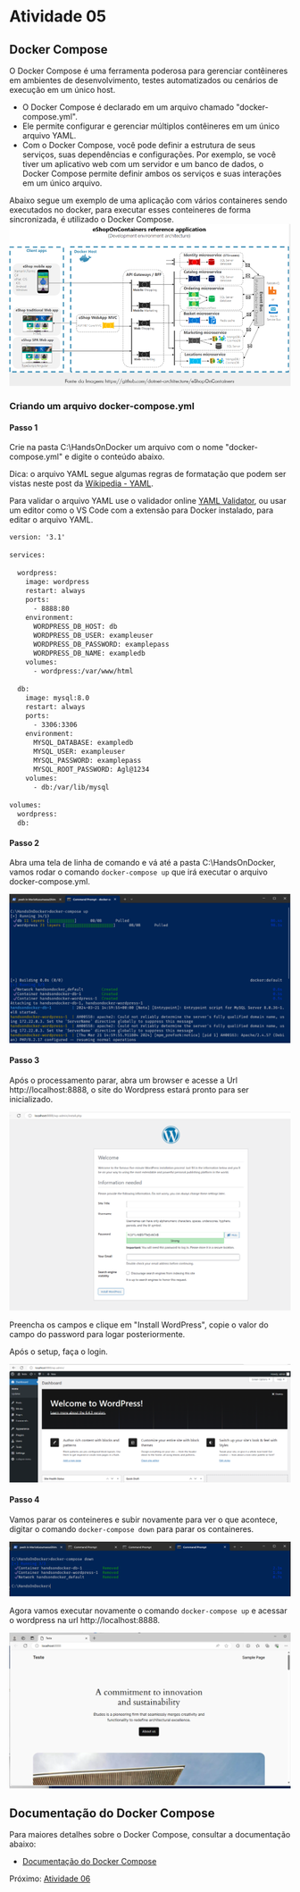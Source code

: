 # Atividade 05

## Docker Compose

O Docker Compose é uma ferramenta poderosa para gerenciar contêineres em ambientes de desenvolvimento, testes automatizados ou cenários de execução em um único host.
- O Docker Compose é declarado em um arquivo chamado "docker-compose.yml".
- Ele permite configurar e gerenciar múltiplos contêineres em um único arquivo YAML.
- Com o Docker Compose, você pode definir a estrutura de seus serviços, suas dependências e configurações.
Por exemplo, se você tiver um aplicativo web com um servidor e um banco de dados, o Docker Compose permite definir ambos os serviços e suas interações em um único arquivo.

Abaixo segue um exemplo de uma aplicação com vários containeres sendo executados no docker, para executar esses conteineres de forma sincronizada, é utilizado o Docker Compose.
![docker compose sample](imagens/dockercomposediagram.png)

### Criando um arquivo docker-compose.yml

#### Passo 1

Crie na pasta C:\HandsOnDocker um arquivo com o nome "docker-compose.yml" e digite o conteúdo abaixo.

Dica: o arquivo YAML segue algumas regras de formatação que podem ser vistas neste post da [Wikipedia - YAML](https://pt.wikipedia.org/wiki/YAML).

Para validar o arquivo YAML use o validador online [YAML Validator](https://codebeautify.org/yaml-validator), ou usar um editor como o VS Code com a extensão para Docker instalado, para editar o arquivo YAML.

```docker-compose
version: '3.1'

services:

  wordpress:
    image: wordpress
    restart: always
    ports:
      - 8888:80
    environment:
      WORDPRESS_DB_HOST: db
      WORDPRESS_DB_USER: exampleuser
      WORDPRESS_DB_PASSWORD: examplepass
      WORDPRESS_DB_NAME: exampledb
    volumes:
      - wordpress:/var/www/html

  db:
    image: mysql:8.0
    restart: always
    ports:
      - 3306:3306
    environment:
      MYSQL_DATABASE: exampledb
      MYSQL_USER: exampleuser
      MYSQL_PASSWORD: examplepass
      MYSQL_ROOT_PASSWORD: Agl@1234  
    volumes:
      - db:/var/lib/mysql

volumes:
  wordpress:
  db:
```
#### Passo 2

Abra uma tela de linha de comando e vá até a pasta C:\HandsOnDocker, vamos rodar o comando `docker-compose up` que irá executar o arquivo docker-compose.yml.

![docker compose up](imagens/dockercomposeup.png)

#### Passo 3

Após o processamento parar, abra um browser e acesse a Url http://localhost:8888, o site do Wordpress estará pronto para ser inicializado.

![Wordpress](imagens/wordpress.png)

Preencha os campos e clique em "Install WordPress", copie o valor do campo do password para logar posteriormente.

Após o setup, faça o login.

![Wordpress](imagens/wordpress2.png)

#### Passo 4

Vamos parar os conteineres e subir novamente para ver o que acontece, digitar o comando `docker-compose down` para parar os containeres.

![docker compose down](imagens/dockercomposedown.png)

Agora vamos executar novamente o comando `docker-compose up` e acessar o wordpress na url http://localhost:8888.

![Wordpress 3](imagens/wordpress3.png)



## Documentação do Docker Compose

Para maiores detalhes sobre o Docker Compose, consultar a documentação abaixo:

- [Documentação do Docker Compose](https://docs.docker.com/compose/)

Próximo: [Atividade 06](06-atividade.md)
